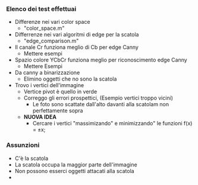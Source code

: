 ### Elenco dei test effettuai
- Differenze nei vari color space
  - "color_space.m"
- Differrenze nei vari algoritmi di edge per la scatola
  - "edge_comparison.m"
- Il canale Cr funziona meglio di Cb per edge Canny
  - Mettere esempi
- Spazio colore YCbCr funziona meglio per riconoscimento edge Canny
  - Mettere Esempi
- Da canny a binarizzazione
  - Elimino oggetti che no sono la scatola
- Trovo i vertici dell'immagine
  - Vertice pivot è quello in verde 
  - Correggo gli errori prospettici, (Esempio vertici troppo vicini)
    - Le foto sono scattate dall'alto davanti alla scatolam non perfettamente sopra
  - **NUOVA IDEA**
    - Cercare i vertici "massimizando" e minimizzando" le funzioni f(x) = $\pm$x;
 

### Assunzioni
- C'è la scatola
- La scatola occupa la maggior parte dell'immagine
- Non possono esserci oggetti attacati alla scatola
- 